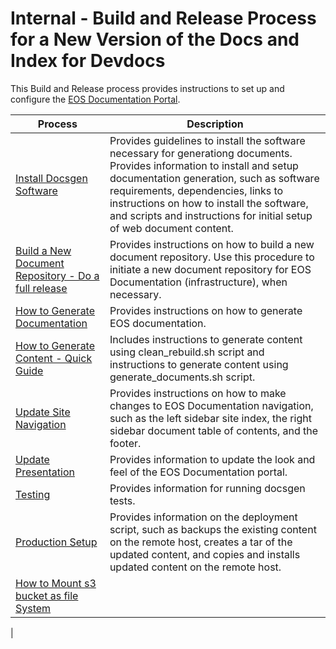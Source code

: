 # Internal - Build and Release Process for a New Version of the Docs and Index for Devdocs
This Build and Release process provides instructions to set up and configure the [EOS Documentation Portal](https://docs.eosnetwork.com).

|Process | Description |
|---|---|
|[Install Docsgen Software](https://github.com/eosnetworkfoundation/docsgen/blob/fix-devrel%23181/docs/Docsgen-Install-Process.md) | Provides guidelines to install the software necessary for generationg documents. Provides information to install and setup documentation generation, such as software requirements, dependencies, links to instructions on how to install the software, and scripts and instructions for initial setup of web document content.|
|[Build a New Document Repository - Do a full release](https://github.com/eosnetworkfoundation/docsgen/blob/main/docs/How-To-Do-A-Full-Release.md)|Provides instructions on how to build a new document repository. Use this procedure to initiate a new document repository for EOS Documentation (infrastructure), when necessary.|
|[How to Generate Documentation](https://github.com/eosnetworkfoundation/docsgen/blob/fix-devrel%23181/docs/Document-Generation-Process.md)|Provides instructions on how to generate EOS documentation. |
|[How to Generate Content - Quick Guide](docs/Generate-Content-Quick-Guide.md)|Includes instructions to generate content using clean_rebuild.sh script and instructions to generate content using generate_documents.sh script.|
|[Update Site Navigation](https://github.com/eosnetworkfoundation/devdocs/blob/main/docs/SiteNavigation.md)|Provides instructions on how to make changes to EOS Documentation navigation, such as the left sidebar site index, the right sidebar document table of contents, and the footer.|
|[Update Presentation](docs/update-presentation.md)|Provides information to update the look and feel of the EOS Documentation portal.|
|[Testing](docs/Testing.md)|Provides information for running docsgen tests.|
|[Production Setup](docs/Production-Setup.md)|Provides information on the deployment script, such as backups the existing content on the remote host, creates a tar of the updated content, and copies and installs updated content on the remote host.|
|[How to Mount s3 bucket as file System](docs/Mounting-s3-bucket-as-filesystem.md)||
|



